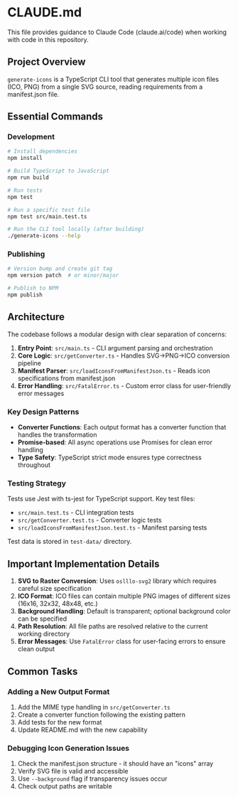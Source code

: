 # CLAUDE.md

This file provides guidance to Claude Code (claude.ai/code) when working with code in this repository.

## Project Overview

`generate-icons` is a TypeScript CLI tool that generates multiple icon files (ICO, PNG) from a single SVG source, reading requirements from a manifest.json file.

## Essential Commands

### Development

```bash
# Install dependencies
npm install

# Build TypeScript to JavaScript
npm run build

# Run tests
npm test

# Run a specific test file
npm test src/main.test.ts

# Run the CLI tool locally (after building)
./generate-icons --help
```

### Publishing

```bash
# Version bump and create git tag
npm version patch  # or minor/major

# Publish to NPM
npm publish
```

## Architecture

The codebase follows a modular design with clear separation of concerns:

1. **Entry Point**: `src/main.ts` - CLI argument parsing and orchestration
2. **Core Logic**: `src/getConverter.ts` - Handles SVG→PNG→ICO conversion pipeline
3. **Manifest Parser**: `src/loadIconsFromManifestJson.ts` - Reads icon specifications from manifest.json
4. **Error Handling**: `src/FatalError.ts` - Custom error class for user-friendly error messages

### Key Design Patterns

- **Converter Functions**: Each output format has a converter function that handles the transformation
- **Promise-based**: All async operations use Promises for clean error handling
- **Type Safety**: TypeScript strict mode ensures type correctness throughout

### Testing Strategy

Tests use Jest with ts-jest for TypeScript support. Key test files:

- `src/main.test.ts` - CLI integration tests
- `src/getConverter.test.ts` - Converter logic tests
- `src/loadIconsFromManifestJson.test.ts` - Manifest parsing tests

Test data is stored in `test-data/` directory.

## Important Implementation Details

1. **SVG to Raster Conversion**: Uses `oslllo-svg2` library which requires careful size specification
2. **ICO Format**: ICO files can contain multiple PNG images of different sizes (16x16, 32x32, 48x48, etc.)
3. **Background Handling**: Default is transparent; optional background color can be specified
4. **Path Resolution**: All file paths are resolved relative to the current working directory
5. **Error Messages**: Use `FatalError` class for user-facing errors to ensure clean output

## Common Tasks

### Adding a New Output Format

1. Add the MIME type handling in `src/getConverter.ts`
2. Create a converter function following the existing pattern
3. Add tests for the new format
4. Update README.md with the new capability

### Debugging Icon Generation Issues

1. Check the manifest.json structure - it should have an "icons" array
2. Verify SVG file is valid and accessible
3. Use `--background` flag if transparency issues occur
4. Check output paths are writable
